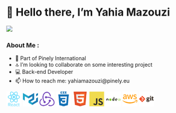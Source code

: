 <h1>👋 Hello there, I’m Yahia Mazouzi</h1>
<div><img src="https://pinely.eu/_next/image?url=https%3A%2F%2Fpinely-strapi-files.s3.eu-west-3.amazonaws.com%2Flogo_0bda874db4.png&w=128&q=75"</div>
<div>
<h3>About Me :</h3>
<ul>
<li>👾 Part of Pinely International</li>
<li>🔝 I’m looking to collaborate on some interesting project</li>
<li>💻 Back-end Developer</li>
<li>📫 How to reach me: yahiamazouzi@pinely.eu</li>
</ul>

<div>
<img src='https://github.com/devicons/devicon/blob/master/icons/react/react-original-wordmark.svg' title="React" alt="React" width="40" height="40"/> 
<img src='https://github.com/devicons/devicon/blob/master/icons/materialui/materialui-original.svg' title="Material UI" alt="Material UI" width="40" height="40"/> 
<img src='https://github.com/devicons/devicon/blob/master/icons/redux/redux-original.svg' title="Redux" alt="Redux " width="40" height="40"/> 
<img src='https://github.com/devicons/devicon/blob/master/icons/css3/css3-plain-wordmark.svg'   title="CSS3" alt="CSS" width="40" height="40"/> 
<img src='https://github.com/devicons/devicon/blob/master/icons/html5/html5-original.svg'  title="HTML5" alt="HTML" width="40" height="40"/> 
<img src='https://github.com/devicons/devicon/blob/master/icons/javascript/javascript-original.svg'  title="JavaScript" alt="JavaScript" width="40" height="40"/> 
<img src='https://github.com/devicons/devicon/blob/master/icons/nodejs/nodejs-original-wordmark.svg'  title="NodeJS" alt="NodeJS" width="40" height="40"/> 
<img src='https://github.com/devicons/devicon/blob/master/icons/amazonwebservices/amazonwebservices-plain-wordmark.svg' title="AWS" alt="AWS" width="40" height="40"/> 
<img src='https://github.com/devicons/devicon/blob/master/icons/git/git-original-wordmark.svg' title="Git" alt="Git" width="40" height="40"/>
</div>
